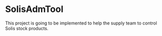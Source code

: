 # SolisAdmTool
This project is going to be implemented to help the supply team to control Solis stock products.
